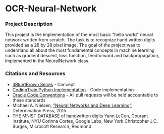# OCR-Neural-Network
### Project Description
This project is the implementation of the most basic "hello world" neural network written from scratch. The task is to recognize hand written digits provided as a 28 by 28 pixel image. The goal of the project was to understand all about the most fundamental concepts in machine learning such as gradient descent, loss function, feedforward and backpropagation, implemented in the NeuralNetwork class.
### Citations and Resources
* [3Blue1Brown Series](https://www.youtube.com/playlist?list=PLZHQObOWTQDNU6R1_67000Dx_ZCJB-3pi) - Concept
* [CodingTrain Python Implementation](https://www.youtube.com/playlist?list=PLRqwX-V7Uu6Y7MdSCaIfsxc561QI0U0Tb) - Code implementation
* [Oracle Code Conventions](https://www.google.com/url?q=https://www.oracle.com/technetwork/java/codeconventions-150003.pdf&sa=D&source=hangouts&ust=1585250469917000&usg=AFQjCNErnuNMYogiK_-8zEUirp-hy5LHIA) - All pull requests will be held accountable to these standards
* Michael A. Nielsen, ["Neural Networks and Deep Learning"](http://neuralnetworksanddeeplearning.com/), Determination Press, 2015
* THE MNIST DATABASE of handwritten digits
Yann LeCun, Courant Institute, NYU
Corinna Cortes, Google Labs, New York
Christopher J.C. Burges, Microsoft Research, Redmond

